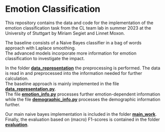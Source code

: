 # Emotion Classification

This repository contains the data and code for the implementation of the emotion classification task from the CL team lab in summer 2023 at the University of Stuttgart by Miriam Segiet and Linnet Moxon.

The baseline consists of a Naive Bayes classifier in a bag of words approach with Laplace smoothing.<br>
The advanced models incorporate more information for emotion classification to investigate the impact.


In the folder [**data_representation**](EmotionClassification/data_representation) the preprocessing is performed. The data is read in and preprocessed into the information needed for further calculation. <br>
The baseline approach is mainly implemented in the file [**data_representation.py**](EmotionClassification/data_representation/data_representation.py).  <br>
The file [**emotion_info.py**](EmotionClassification/data_representation/emotion_info.py) processes further emotion-dependent information while the file [**demographic_info.py**](EmotionClassification/data_representation/demographi_info.py) processes the demographic information further. <br>

Our main naive bayes implementation is included in the folder [**main_work**](EmotionClassification/main_work).  <br>
Finally, the evaluation based on (macro) F1-scores is contained in the folder [**evaluation**](EmotionClassification/evaluation). 
